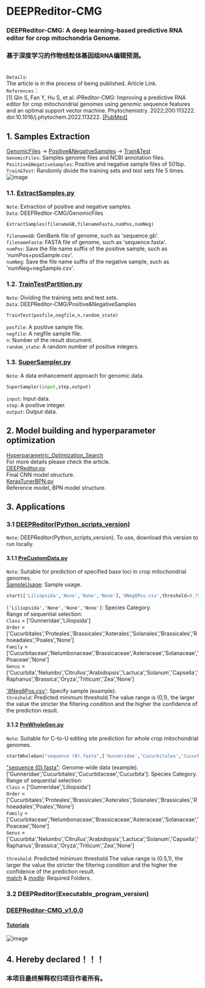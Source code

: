 # DEEPReditor-CMG
### DEEPReditor-CMG: A deep learning-based predictive RNA editor for crop mitochondria Genome.<br>
### 基于深度学习的作物线粒体基因组RNA编辑预测。<br><br>
`Details`:<br> 
The article is in the process of being published. Article Link.<br>
`References`：<br>
[1] Qin S, Fan Y, Hu S, et al. iPReditor-CMG: Improving a predictive RNA editor for crop mitochondrial genomes using genomic sequence features and an optimal support vector machine. Phytochemistry. 2022;200:113222. doi:10.1016/j.phytochem.2022.113222. [[PubMed]](https://pubmed.ncbi.nlm.nih.gov/35561852/)
## 1. Samples Extraction
[GenomicFiles](https://github.com/Qinsidong/DEEPReditor-CMG/tree/main/GenomicFiles) $\rightarrow$ [Positive&NegativeSamples](https://github.com/Qinsidong/DEEPReditor-CMG/tree/main/Positive&NegativeSamples) $\rightarrow$ [Train&Test](https://github.com/Qinsidong/DEEPReditor-CMG/tree/main/Train&Test)<br>
`GenomicFiles`: Samples genome files and NCBI annotation files.<br>
`Positive&NegativeSamples`: Positive and negative sample files of 501bp.<br>
`Train&Test`: Randomly divide the training sets and test sets file 5 times.<br>
![image](https://user-images.githubusercontent.com/73972671/217203098-82994219-0107-4ff9-8b6e-56d017122914.png)

### 1.1. [ExtractSamples.py](https://github.com/Qinsidong/DEEPReditor-CMG/blob/main/ExtractSamples.py)
`Note`: Extraction of positive and negative samples.<br>
`Data`: DEEPReditor-CMG/GenomicFiles <br>
```python
ExtractSamples(filenameGB,filenameFasta,numPos,numNeg)
```
`filenameGB`: GenBank file of genome, such as 'sequence.gb'.<br> 
`filenameFasta`: FASTA file of genome, such as 'sequence.fasta'.<br> 
`numPos`: Save the file name suffix of the positive sample, such as 'numPos+posSample.csv'.<br> 
`numNeg`: Save the file name suffix of the negative sample, such as 'numNeg+negSample.csv'.<br> 
### 1.2. [TrainTestPartition.py](https://github.com/Qinsidong/DEEPReditor-CMG/blob/main/TrainTestPartition.py)
`Note`: Dividing the training sets and test sets.<br>
`Data`: DEEPReditor-CMG/Positive&NegativeSamples <br>
```python
TrainTest(posfile,negfile,n,random_state)
```
`posfile`: A positive sample file.<br>
`negfile`: A negfile sample file.<br>
`n`: Number of the result document.<br>
`random_state`: A random number of positive integers.<br>
### 1.3. [SuperSampler.py](https://github.com/Qinsidong/DEEPReditor-CMG/blob/main/SuperSampler.py)
`Note`: A data enhancement approach for genomic data.<br>
```python
SuperSampler(input,step,output)
```
`input`: Input data.<br>
`step`: A positive integer.<br>
`output`: Output data.<br>

## 2. Model building and hyperparameter optimization
[Hyperparametric_Optimization_Search](https://github.com/Qinsidong/DEEPReditor-CMG/tree/main/Hyperparametric_Optimization_Search)<br>
For more details please check the article.<br>
[DEEPReditor.py](https://github.com/Qinsidong/DEEPReditor-CMG/blob/main/Hyperparametric_Optimization_Search/Final_model_structure/DEEPReditor.py)<br>
Final CNN model structure.<br>
[KerasTunerBPN.py](https://github.com/Qinsidong/DEEPReditor-CMG/blob/main/Hyperparametric_Optimization_Search/Final_model_structure/KerasTunerBPN.py)<br>
Reference model, BPN model structure.<br>


## 3. Applications
### 3.1 [DEEPReditor(Python_scripts_version)](https://github.com/Qinsidong/DEEPReditor-CMG/tree/main/DEEPReditor(Python_scripts_version))
`Note`: DEEPReditor(Python_scripts_version). To use, download this version to run locally.
#### 3.1.1 [PreCustomData.py](https://github.com/Qinsidong/DEEPReditor-CMG/blob/main/DEEPReditor(Python_scripts_version)/PreCustomData.py)
`Note`: Suitable for prediction of specified base loci in crop mitochondrial genomes.<br>
[SampleUsage](https://github.com/Qinsidong/DEEPReditor-CMG/tree/main/DEEPReditor(Python_scripts_version)/SampleUsage): Sample usage.
```python
start(['Liliopsida','None','None','None'],'8Neg8Pos.csv',threshold=0.75)
```
`['Liliopsida','None','None','None']`: Species Category.<br>
Range of sequential selection:<br>
`Class` = ['Gunneridae','Liliopsida']<br>
`Order` = ['Cucurbitales','Proteales','Brassicales','Asterales','Solanales','Brassicales','Rhoeadales','Poales','None']<br>
`Family` = ['Cucurbitaceae','Nelumbonaceae','Brassicaceae','Asteraceae','Solanaceae','Poaceae','None']<br>
`Genus` = ['Cucurbita','Nelumbo','Citrullus','Arabidopsis','Lactuca','Solanum','Capsella','Raphanus','Brassica','Oryza','Triticum','Zea','None']<br>

['8Neg8Pos.csv'](https://github.com/Qinsidong/DEEPReditor-CMG/blob/main/DEEPReditor(Python_scripts_version)/SampleUsage/8Neg8Pos.csv): Specify sample (example).<br>
`threshold`: Predicted minimum threshold.The value range is (0,1), the larger the value the stricter the filtering condition and the higher the confidence of the prediction result.<br>
#### 3.1.2 [PreWholeGen.py](https://github.com/Qinsidong/DEEPReditor-CMG/blob/main/DEEPReditor(Python_scripts_version)/PreWholeGen.py)
`Note`: Suitable for C-to-U editing site prediction for whole crop mitochondrial genomes.
```python
startWholeGen("sequence (0).fasta",['Gunneridae','Cucurbitales','Cucurbitaceae','Cucurbita'],threshold=0.9999)
```
["sequence (0).fasta"](https://github.com/Qinsidong/DEEPReditor-CMG/blob/main/DEEPReditor(Python_scripts_version)/SampleUsage/sequence%20(0).fasta): Genome-wide data (example).<br>
['Gunneridae','Cucurbitales','Cucurbitaceae','Cucurbita']: Species Category.<br>
Range of sequential selection:<br>
`Class` = ['Gunneridae','Liliopsida']<br>
`Order` = ['Cucurbitales','Proteales','Brassicales','Asterales','Solanales','Brassicales','Rhoeadales','Poales','None']<br>
`Family` = ['Cucurbitaceae','Nelumbonaceae','Brassicaceae','Asteraceae','Solanaceae','Poaceae','None']<br>
`Genus` = ['Cucurbita','Nelumbo','Citrullus','Arabidopsis','Lactuca','Solanum','Capsella','Raphanus','Brassica','Oryza','Triticum','Zea','None']<br><br>
`threshold`: Predicted minimum threshold.The value range is (0.5,1), the larger the value the stricter the filtering condition and the higher the confidence of the prediction result.<br>
[match](https://github.com/Qinsidong/DEEPReditor-CMG/tree/main/DEEPReditor(Python_scripts_version)/match) & [modle](https://github.com/Qinsidong/DEEPReditor-CMG/tree/main/DEEPReditor(Python_scripts_version)/model): Required Folders.
### 3.2 DEEPReditor(Executable_program_version)
###  [DEEPReditor-CMG_v1.0.0](https://github.com/Qinsidong/DEEPReditor-CMG/releases/tag/DEEPReditor-CMG_v1.0.0)<br>
#### [Tutorials](https://github.com/Qinsidong/DEEPReditor-CMG/blob/main/DEEPReditor(Executable_program_version)/readme.md)
![image](https://user-images.githubusercontent.com/73972671/225254773-0987d3db-6b8d-4058-93e6-44420841dcf6.png)
## 4. Hereby declared！！！
### 本项目最终解释权归项目作者所有。
